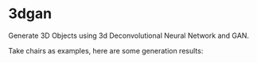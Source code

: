 # 3dgan


Generate 3D Objects using 3d Deconvolutional Neural  Network and GAN. 

Take chairs as examples, here are some generation results: 



